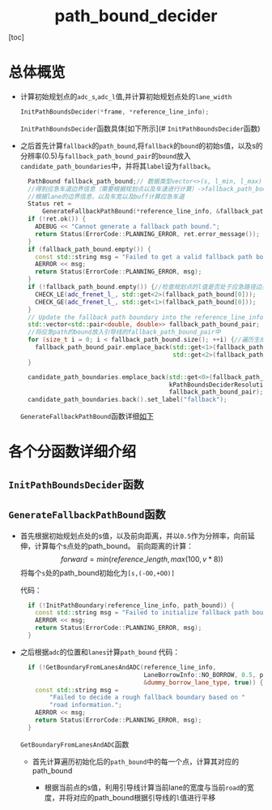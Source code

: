 <center><span style="font-size:2rem;font-weight:bold;">path_bound_decider</span></center>

<div style="page-break-after: always;"></div>

[toc]

<div style="page-break-after: always;"></div>

# 总体概览

* 计算初始规划点的`adc_s`,`adc_l`值,并计算初始规划点处的`lane_width`
  ```C
  InitPathBoundsDecider(*frame, *reference_line_info);
  ```

  `InitPathBoundsDecider`函数具体[如下所示](# `InitPathBoundsDecider`函数)

* 之后首先计算`fallback`的`path_bound`,将`fallback`的`bound`的初始s值，以及s的分辨率(0.5)与`fallback_path_bound_pair`的`bound`放入`candidate_path_boundaries`中，并将其`label`设为`fallback`。
  ```c++
    PathBound fallback_path_bound;// 数据类型vector<>(s, l_min, l_max)
    //得到应急车道边界信息（需要根据规划点以及车速进行计算）->fallback_path_bound
    //根据lane的边界信息，以及车宽以及buff计算应急车道
    Status ret =
        GenerateFallbackPathBound(*reference_line_info, &fallback_path_bound);//
    if (!ret.ok()) {
      ADEBUG << "Cannot generate a fallback path bound.";
      return Status(ErrorCode::PLANNING_ERROR, ret.error_message());
    }
    if (fallback_path_bound.empty()) {
      const std::string msg = "Failed to get a valid fallback path boundary";
      AERROR << msg;
      return Status(ErrorCode::PLANNING_ERROR, msg);
    }
    if (!fallback_path_bound.empty()) {//检查规划点的l值是否处于应急路径边界中
      CHECK_LE(adc_frenet_l_, std::get<2>(fallback_path_bound[0]));
      CHECK_GE(adc_frenet_l_, std::get<1>(fallback_path_bound[0]));
    }
    // Update the fallback path boundary into the reference_line_info.
    std::vector<std::pair<double, double>> fallback_path_bound_pair;
    //将应急path的bound放入引导线的fallback_path_bound_pair中
    for (size_t i = 0; i < fallback_path_bound.size(); ++i) {//遍历生成的边界
      fallback_path_bound_pair.emplace_back(std::get<1>(fallback_path_bound[i]),
                                            std::get<2>(fallback_path_bound[i]));
    }
  
    candidate_path_boundaries.emplace_back(std::get<0>(fallback_path_bound[0]),
                                           kPathBoundsDeciderResolution,
                                           fallback_path_bound_pair);
    candidate_path_boundaries.back().set_label("fallback");
  ```

  `GenerateFallbackPathBound`函数详细[如下](#`GenerateFallbackPathBound`函数)



# 各个分函数详细介绍

## `InitPathBoundsDecider`函数





## `GenerateFallbackPathBound`函数

* 首先根据初始规划点处的s值，以及前向距离，并以`0.5`作为分辨率，向前延伸，计算每个s点处的path_bound。
  前向距离的计算：
  $$
  forward = min(reference\_length,max(100,v*8))
  $$
  将每个`s`处的path_bound初始化为`[s,(-OO,+OO)]`

  代码：
  ```C++
    if (!InitPathBoundary(reference_line_info, path_bound)) {
      const std::string msg = "Failed to initialize fallback path boundaries.";
      AERROR << msg;
      return Status(ErrorCode::PLANNING_ERROR, msg);
    }
  ```

* 之后根据`adc`的位置和`lanes`计算`path_bound`
  代码：

  ```C++
    if (!GetBoundaryFromLanesAndADC(reference_line_info,
                                    LaneBorrowInfo::NO_BORROW, 0.5, path_bound,
                                    &dummy_borrow_lane_type, true)) {
      const std::string msg =
          "Failed to decide a rough fallback boundary based on "
          "road information.";
      AERROR << msg;
      return Status(ErrorCode::PLANNING_ERROR, msg);
    }
  ```

  `GetBoundaryFromLanesAndADC`函数

  * 首先计算遍历初始化后的`path_bound`中的每一个点，计算其对应的path_bound
  
    * 根据当前点的s值，利用引导线计算当前lane的宽度与当前`road`的宽度，并将对应的path_bound根据引导线的`l`值进行平移
  
      ```C++
      ```
  
      
